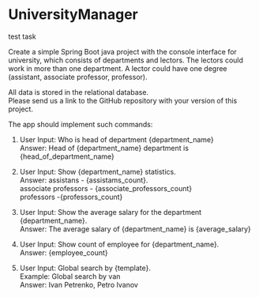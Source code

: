 # UniversityManager
test task

Create a simple Spring Boot java project with the console interface for university, which consists of departments and lectors. The lectors could work in more than one department. A lector could have one degree (assistant, associate professor, professor).

All data is stored in the relational database.  
Please send us a link to the GitHub repository with your version of this project.

The app should implement such commands:

1. User Input: Who is head of department {department_name}<br />
        Answer: Head of {department_name} department is {head_of_department_name}

2. User Input: Show {department_name} statistics.<br />
        Answer: assistans - {assistams_count}. <br />
                associate professors - {associate_professors_count}<br />
                professors -{professors_count}

3. User Input: Show the average salary for the department {department_name}.<br />
        Answer: The average salary of {department_name} is {average_salary}

4. User Input: Show count of employee for {department_name}.<br />
        Answer: {employee_count}

5. User Input: Global search by {template}.<br />
        Example: Global search by van<br />
        Answer: Ivan Petrenko, Petro Ivanov
